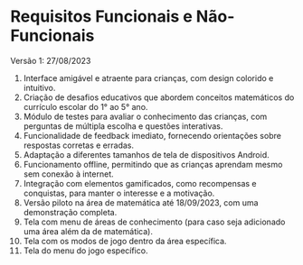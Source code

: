 # Requisitos Funcionais e Não-Funcionais

Versão 1: 27/08/2023

1. Interface amigável e atraente para crianças, com design colorido e intuitivo.
2. Criação de desafios educativos que abordem conceitos matemáticos do currículo escolar do 1° ao 5° ano.
3. Módulo de testes para avaliar o conhecimento das crianças, com perguntas de múltipla escolha e questões interativas.
4. Funcionalidade de feedback imediato, fornecendo orientações sobre respostas corretas e erradas.
5. Adaptação a diferentes tamanhos de tela de dispositivos Android.
6. Funcionamento offline, permitindo que as crianças aprendam mesmo sem conexão à internet.
7. Integração com elementos gamificados, como recompensas e conquistas, para manter o interesse e a motivação.
8. Versão piloto na área de matemática até 18/09/2023, com uma demonstração completa.
9. Tela com menu de áreas de conhecimento (para caso seja adicionado uma área além da de matemática).
10. Tela com os modos de jogo dentro da área específica.
11. Tela do menu do jogo específico.
